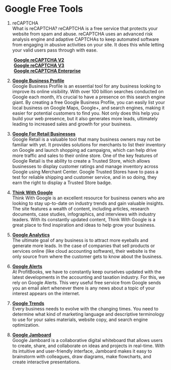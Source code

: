 # Google Free Tools

1. reCAPTCHA
<br>What is reCAPTCHA? reCAPTCHA is a free service that protects your website from spam and abuse. reCAPTCHA uses an advanced risk analysis engine and adaptive CAPTCHAs to keep automated software from engaging in abusive activities on your site. It does this while letting your valid users pass through with ease.


&emsp;&emsp;**[Google reCAPTCHA V2](https://www.google.com/recaptcha/admin/create)**
<br>&emsp;&emsp;**[Google reCAPTCHA V3](https://www.google.com/recaptcha/admin/create)**
<br>&emsp;&emsp;**[Google reCAPTCHA Enterprise](https://console.cloud.google.com/security/recaptcha)**

2. **[Google Business Profile](https://www.google.com/business/)**
<br>Google Business Profile is an essential tool for any business looking to improve its online visibility. With over 100 billion searches conducted on Google each month, it’s crucial to have a presence on this search engine giant.
By creating a free Google Business Profile, you can easily list your local business on Google Maps, Google+, and search engines, making it easier for potential customers to find you.
Not only does this help you build your web presence, but it also generates more leads, ultimately leading to increased sales and growth for your business.

3. **[Google For Retail Businesses](https://www.google.com/retail/solutions/merchant-center/)**
<br>Google Retail is a valuable tool that many business owners may not be familiar with yet. It provides solutions for merchants to list their inventory on Google and launch shopping ad campaigns, which can help drive more traffic and sales to their online store.
One of the key features of Google Retail is the ability to create a Trusted Store, which allows businesses to display customer ratings and manage inventory across Google using Merchant Center. Google Trusted Stores have to pass a test for reliable shipping and customer service, and in so doing, they earn the right to display a Trusted Store badge.


4. **[Think With Google](https://www.thinkwithgoogle.com/intl/en-apac/)**
<br>Think With Google is an excellent resource for business owners who are looking to stay up-to-date on industry trends and gain valuable insights. The site features a wealth of content, including articles, research documents, case studies, infographics, and interviews with industry leaders. With its constantly updated content, Think With Google is a great place to find inspiration and ideas to help grow your business.

5. **[Google Analytics](https://analytics.google.com/analytics/web/#/provision)**
<br>The ultimate goal of any business is to attract more eyeballs and generate more leads. In the case of companies that sell products or services online (like cloud accounting software), their website is the only source from where the customer gets to know about the business.

6. **[Google Alerts](https://www.google.com/alerts)**
<br>At ProfitBooks, we have to constantly keep ourselves updated with the latest developments in the accounting and taxation industry. For this, we rely on Google Alerts. This very useful free service from Google sends you an email alert whenever there is any news about a topic of your interest appears on the internet.

7. **[Google Trends](https://trends.google.com/home)**
<br>Every business needs to evolve with the changing times. You need to determine what kind of marketing language and descriptive terminology to use for your sales materials, website copy, and search engine optimization.

8. **[Google Jamboard](https://jamboard.google.com/?pli=1)**
<br>Google Jamboard is a collaborative digital whiteboard that allows users to create, share, and collaborate on ideas and projects in real-time. With its intuitive and user-friendly interface, Jamboard makes it easy to brainstorm with colleagues, draw diagrams, make flowcharts, and create interactive presentations.
